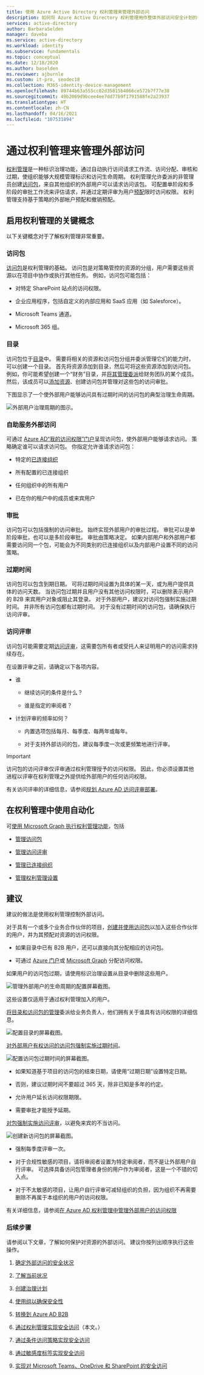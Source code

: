 ```yaml
---
title: 使用 Azure Active Directory 权利管理来管理外部访问
description: 如何将 Azure Active Directory 权利管理用作整体外部访问安全计划的一部分。
services: active-directory
author: BarbaraSelden
manager: daveba
ms.service: active-directory
ms.workload: identity
ms.subservice: fundamentals
ms.topic: conceptual
ms.date: 12/18/2020
ms.author: baselden
ms.reviewer: ajburnle
ms.custom: it-pro, seodec18
ms.collection: M365-identity-device-management
ms.openlocfilehash: 89744b63a555cc02d35815b4066ce572b7f77e38
ms.sourcegitcommit: 49b2069d9bcee4ee7dd77b9f1791588fe2a23937
ms.translationtype: HT
ms.contentlocale: zh-CN
ms.lasthandoff: 04/16/2021
ms.locfileid: "107531894"
---
```

# <a name="manage-external-access-with-entitlement-management"></a>通过权利管理来管理外部访问 


[权利管理](../governance/entitlement-management-overview.md)是一种标识治理功能，通过自动执行访问请求工作流、访问分配、审核和过期，使组织能够大规模管理标识和访问生命周期。 权利管理允许委派的非管理员创建[访问包](../governance/entitlement-management-overview.md)，来自其他组织的外部用户可以请求访问该包。 可配置单阶段和多阶段的审批工作流来评估请求，并通过定期评审为用户[预配](../governance/what-is-provisioning.md)限时访问权限。 权利管理支持基于策略的外部帐户预配和撤销预配。

## <a name="key-concepts-for-enabling-entitlement-management"></a>启用权利管理的关键概念

以下关键概念对于了解权利管理非常重要。

### <a name="access-packages"></a>访问包

[访问包](../governance/entitlement-management-overview.md)是权利管理的基础。 访问包是对策略管控的资源的分组，用户需要这些资源以在项目中协作或执行其他任务。 例如，访问包可能包括：

* 对特定 SharePoint 站点的访问权限。

* 企业应用程序，包括自定义的内部应用和 SaaS 应用（如 Salesforce）。

* Microsoft Teams 通道。

* Microsoft 365 组。 

### <a name="catalogs"></a>目录

访问包位于[目录](../governance/entitlement-management-catalog-create.md)中。 需要将相关的资源和访问包分组并委派管理它们的能力时，可以创建一个目录。 首先将资源添加到目录，然后可将这些资源添加到访问包。 例如，你可能希望创建一个“财务”目录，并[将其管理委派](../governance/entitlement-management-delegate.md)给财务团队的某个成员。 然后，该成员可以[添加资源](../governance/entitlement-management-catalog-create.md)、创建访问包并管理对这些包的访问审批。

下图显示了一个使外部用户能够访问具有过期时间的访问包的典型治理生命周期。

![外部用户治理周期的图示。](media/secure-external-access/6-governance-lifecycle.png)

### <a name="self-service-external-access"></a>自助服务外部访问

可通过 [Azure AD“我的访问权限”门户](../governance/entitlement-management-request-access.md)呈现访问包，使外部用户能够请求访问。 策略确定谁可以请求访问包。 你指定允许谁请求访问包：

* 特定的[已连接组织](../governance/entitlement-management-organization.md)

* 所有配置的已连接组织

* 任何组织中的所有用户

* 已在你的租户中的成员或来宾用户

### <a name="approvals"></a>审批   
‎访问包可以包括强制的访问审批。 始终实现外部用户的审批过程。 审批可以是单阶段审批，也可以是多阶段审批。 审批由策略决定。 如果内部用户和外部用户都需要访问同一个包，可能会为不同类别的已连接组织以及内部用户设置不同的访问策略。

### <a name="expiration"></a>过期时间  
‎访问包可以包含到期日期。 可将过期时间设置为具体的某一天，或为用户提供具体的访问天数。 当访问包过期并且用户没有其他访问权限时，可以删除表示用户的 B2B 来宾用户对象或阻止其登录。 对于外部用户，建议对访问包强制实施过期时间。 并非所有访问包都有过期时间。 对于没有过期时间的访问包，请确保执行访问评审。

### <a name="access-reviews"></a>访问评审

访问包可能需要定期[访问评审](../governance/manage-guest-access-with-access-reviews.md)，这需要包所有者或受托人来证明用户的访问需求持续存在。 

在设置评审之前，请确定以下各项内容。

* 谁

   * 继续访问的条件是什么？

   * 谁是指定的审阅者？

* 计划评审的频率如何？

   * 内置选项包括每月、每季度、每两年或每年。 

   * 对于支持外部访问的包，建议每季度一次或更频繁地进行评审。 

 

> [!IMPORTANT]
> 访问包的访问评审仅评审通过权利管理授予的访问权限。 因此，你必须设置其他进程以评审在权利管理之外提供给外部用户的任何访问权限。

有关访问评审的详细信息，请参阅[规划 Azure AD 访问评审部署](../governance/deploy-access-reviews.md)。

## <a name="using-automation-in-entitlement-management"></a>在权利管理中使用自动化

可[使用 Microsoft Graph 执行权利管理功能](/graph/tutorial-access-package-api)，包括

* [管理访问包](/graph/api/resources/accesspackage?view=graph-rest-beta&preserve-view=true)

* [管理访问评审](/graph/api/resources/accessreviewsv2-root?view=graph-rest-beta&preserve-view=true)

* [管理已连接组织](/graph/api/resources/connectedorganization?view=graph-rest-beta&preserve-view=true)

* [管理权利管理设置](/graph/api/resources/entitlementmanagementsettings?view=graph-rest-beta&preserve-view=true)

## <a name="recommendations"></a>建议 

建议的做法是使用权利管理控制外部访问。

对于具有一个或多个业务合作伙伴的项目，[创建并使用访问包](../governance/entitlement-management-access-package-create.md)以加入这些合作伙伴的用户，并为其预配对资源的访问权限。 

* 如果目录中已有 B2B 用户，还可以直接向其分配相应的访问包。

* 可通过 [Azure 门户](../governance/entitlement-management-access-package-assignments.md)或 [Microsoft Graph](/graph/api/resources/accesspackageassignmentrequest?view=graph-rest-beta&preserve-view=true) 分配访问权限。

如果用户的访问包过期，请使用标识治理设置从目录中删除这些用户。

![管理外部用户的生命周期的配置屏幕截图。](media/secure-external-access/6-manage-external-lifecycle.png)

这些设置仅适用于通过权利管理加入的用户。

[将目录和访问包的管理](../governance/entitlement-management-delegate.md)委派给业务负责人，他们拥有关于谁具有访问权限的详细信息。

![配置目录的屏幕截图。](media/secure-external-access/6-catalog-management.png)

‎[对外部用户有权访问的访问包强制实施过期时间](../governance/entitlement-management-access-package-lifecycle-policy.md)。


![配置访问包过期时间的屏幕截图。](media/secure-external-access/6-access-package-expiration.png)

* 如果知道基于项目的访问包的结束日期，请使用“过期日期”设置特定日期。 

* 否则，建议过期时间不要超过 365 天，除非已知是多年的约定。

* 允许用户延长访问权限期限。

* 需要审批才能授予延期。

[对包强制实施访问评审](../governance/manage-guest-access-with-access-reviews.md)，以避免来宾的不当访问。

![创建新访问包的屏幕截图。](media/secure-external-access/6-new-access-package.png)

* 强制每季度评审一次。

* 对于合规性敏感的项目，请将审阅者设置为特定审阅者，而不是让外部用户自行评审。 可选择具备访问包管理者身份的用户作为审阅者，这是一个不错的切入点。 

* 对于不太敏感的项目，让用户自行评审可减轻组织的负担，因为组织不再需要删除不再属于本组织的用户的访问权限。

有关详细信息，请参阅[在 Azure AD 权利管理中管理外部用户的访问权限](../governance/entitlement-management-external-users.md) 

### <a name="next-steps"></a>后续步骤

请参阅以下文章，了解如何保护对资源的外部访问。 建议你按列出顺序执行这些操作。

1. [确定外部访问的安全状况](1-secure-access-posture.md)

2. [了解当前状况](2-secure-access-current-state.md)

3. [创建治理计划](3-secure-access-plan.md)

4. [使用组以确保安全性](4-secure-access-groups.md)

5. [转换到 Azure AD B2B](5-secure-access-b2b.md)

6. [通过权利管理实现安全访问](6-secure-access-entitlement-managment.md)（本文。）

7. [通过条件访问策略实现安全访问](7-secure-access-conditional-access.md)

8. [通过敏感度标签实现安全访问](8-secure-access-sensitivity-labels.md)

9. [实现对 Microsoft Teams、OneDrive 和 SharePoint 的安全访问](9-secure-access-teams-sharepoint.md)

 

